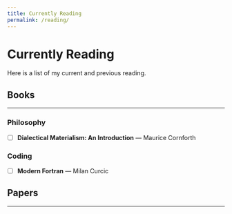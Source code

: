```yaml
---
title: Currently Reading
permalink: /reading/
---
```


# Currently Reading

Here is a list of my current and previous reading. 

## Books
---

### Philosophy

- [ ] **Dialectical Materialism: An Introduction** — Maurice Cornforth 
### Coding 

- [ ] **Modern Fortran** — Milan Curcic
## Papers
---

